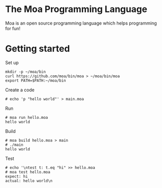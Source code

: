 # The Moa Programming Language
Moa is an open source programming language which helps programming for fun! 


# Getting started

Set up
```
mkdir -p ~/moa/bin
curl https://github.com/moa/bin/moa > ~/moa/bin/moa
export PATH=$PATH:~/moa/bin
```

Create a code
```
# echo 'p "hello world"' > main.moa
```

Run
```
# moa run hello.moa
hello world
```

Build
```
# moa build hello.moa > main
# ./main
hello world
```

Test
```
# echo '\ntest t: t.eq "hi" >> hello.moa
# moa test hello.moa
expect: hi
actual: hello world\n
```
